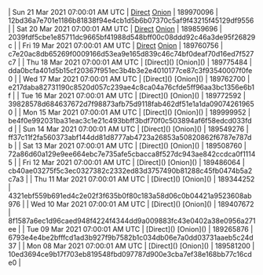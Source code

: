 | Sun 21 Mar 2021 07:00:01 AM UTC | [Direct](https://oshi.at/kJmkFB) [Onion](http://oshiatwowvdbshka.onion/kJmkFB) | 189970096 | 12bd36a7e701e1186b81838f94e4cb1d5b6b07370c5af9f43215f45129df9556 | 
| Sat 20 Mar 2021 07:00:01 AM UTC | [Direct](https://oshi.at/pDbrdV) [Onion](http://oshiatwowvdbshka.onion/pDbrdV) | 189859696 | 2039fdf5cbe1e85711dc9665bf41988d548bff00c08ddd92c46a3de95f26829c | 
| Fri 19 Mar 2021 07:00:01 AM UTC | [Direct](https://oshi.at/NmjKfr) [Onion](http://oshiatwowvdbshka.onion/NmjKfr) | 189760756 | c7e20ac8db65269f0009166d53ea9e165d839c46c74bf0deaf70d16ed7f527c7 | 
| Thu 18 Mar 2021 07:00:01 AM UTC | [Direct](</body></html>) [Onion](</body></html>) | 189775484 | dda0bcfa401d5b15cf20367f951ec3b4b3e2e4010177ce87c3f93540007f0fe0 | 
| Wed 17 Mar 2021 07:00:01 AM UTC | [Direct](</body></html>) [Onion](</body></html>) | 189762700 | e217daba82731190c8520d057c239ae4c8ca04a76cfde5ff96aa3bc1356e6b1f | 
| Tue 16 Mar 2021 07:00:01 AM UTC | [Direct](</body></html>) [Onion](</body></html>) | 189772592 | 39828578d684637672d7f98873afb75d9118fab462df51e1a1da090742619650 | 
| Mon 15 Mar 2021 07:00:01 AM UTC | [Direct](</body></html>) [Onion](</body></html>) | 189999952 | be4f0e992031ba31eac3c1e21c493bbff3bdf70f0c503894af6f58edcd033fdd | 
| Sun 14 Mar 2021 07:00:01 AM UTC | [Direct](</body></html>) [Onion](</body></html>) | 189549276 | ff37c11f2fa560373abf144dd81d8777ab4723a26853a50820862f6787e787db | 
| Sat 13 Mar 2021 07:00:01 AM UTC | [Direct](</body></html>) [Onion](</body></html>) | 189508760 | 72a86d60a129e9ee664ebc7e735afe5cbacca8f527dc943ae842ccdca0f11145 | 
| Fri 12 Mar 2021 07:00:01 AM UTC | [Direct](</body></html>) [Onion](</body></html>) | 189486064 | cb40ae03275f5c3ec0327382c2332ed83d3757490b81288c45fb0474b5a2c7a3 | 
| Thu 11 Mar 2021 07:00:01 AM UTC | [Direct](</body></html>) [Onion](</body></html>) | 189344252 | 4321ebf559b691ed4c2e02f3f635b0f80c183a58d06c0b04421a9523608ab976 | 
| Wed 10 Mar 2021 07:00:01 AM UTC | [Direct](</body></html>) [Onion](</body></html>) | 189407672 | 8f1587a6ec1d96caed948f4224f4344dd9a009883fc43e0402a38e0956a271ee | 
| Tue 09 Mar 2021 07:00:01 AM UTC | [Direct](</body></html>) [Onion](</body></html>) | 189265876 | 6793e4e4be2bfffcd1ad3b927f9b7582b1c034db06e7a0dd03731aaeb5c24d37 | 
| Mon 08 Mar 2021 07:00:01 AM UTC | [Direct](</body></html>) [Onion](</body></html>) | 189581200 | 10ed3694ce9b17f703eb819548fbd097787d900e3cba7ef38e168bb77c16cde0 | 
